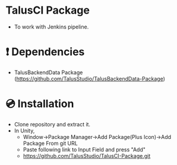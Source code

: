 # TalusCI Package

- To work with Jenkins pipeline.
        
# ❗ Dependencies
- TalusBackendData Package (https://github.com/TalusStudio/TalusBackendData-Package)

# 💿 Installation
- Clone repository and extract it.
- In Unity, 
  - Window->Package Manager->Add Package(Plus Icon)->Add Package From git URL
  - Paste following link to Input Field and press "Add"
  - https://github.com/TalusStudio/TalusCI-Package.git
